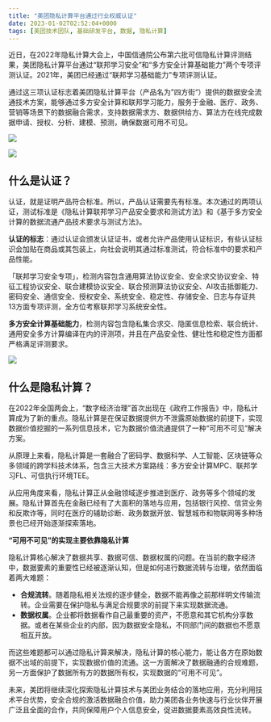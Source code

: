 ```yaml
---
title: "美团隐私计算平台通过行业权威认证"
date: 2023-01-02T02:52:04+0000
tags: [美团技术团队, 基础研发平台, 数据, 隐私计算]
---
```


近日，在2022年隐私计算大会上，中国信通院公布第六批可信隐私计算评测结果，美团隐私计算平台通过“联邦学习安全”和“多方安全计算基础能力”两个专项评测认证。2021年，美团已经通过“联邦学习基础能力”专项评测认证。


通过这三项认证标志着美团隐私计算平台（产品名为”四方街“）提供的数据安全流通技术方案，能够通过多方安全计算和联邦学习能力，服务于金融、医疗、政务、营销等场景下的数据融合需求，支持数据需求方、数据供给方、算法方在线完成数据申请、授权、分析、建模、预测，确保数据可用不可见。



![](https://p0.meituan.net/travelcube/f7a30e60505af18db3c858d41854fc4f1347855.png)



![](https://p1.meituan.net/travelcube/ea920621e74d9a870eb05ce7f9e3e83f1262729.png)



## 什么是认证？


认证，就是证明产品符合标准。所以，产品认证需要先有标准。本次通过的两项认证，测试标准是《隐私计算联邦学习产品安全要求和测试方法》和《基于多方安全计算的数据流通产品技术要求与测试方法》。



**认证的标志**：通过认证会颁发认证证书，或者允许产品使用认证标识，有些认证标识会加贴在商品或其包装上，向社会说明其通过标准测试，符合标准中的要求和产品性能。



「联邦学习安全专项」，检测内容包含通用算法协议安全、安全求交协议安全、特征工程协议安全、联合建模协议安全、联合预测算法协议安全、AI攻击抵御能力、密码安全、通信安全、授权安全、系统安全、稳定性、存储安全、日志与存证共13方面专项评测，全方位考察联邦学习系统安全性。



**多方安全计算基础能力**，检测内容包含隐私集合求交、隐匿信息检索、联合统计、通用安全多方计算编译在内的评测项，并且在产品安全性、健壮性和稳定性方面都严格满足评测要求。



![](https://p0.meituan.net/travelcube/d6a46ddd6bfe8b5e0690313dd3839e051874703.png)



## 什么是隐私计算？


在2022年全国两会上，“数字经济治理”首次出现在《政府工作报告》中，隐私计算成为了新的重点。隐私计算是在保证数据提供方不泄露原始数据的前提下，实现数据价值挖掘的一系列信息技术，它为数据价值流通提供了一种“可用不可见”解决方案。



从原理上来看，隐私计算是一套融合了密码学、数据科学、人工智能、区块链等众多领域的跨学科技术体系，包含三大技术方案路线：多方安全计算MPC、联邦学习FL、可信执行环境TEE。



从应用角度来看，隐私计算正从金融领域逐步推进到医疗、政务等多个领域的发展。隐私计算首先在金融已经有了大面积的落地与应用，包括银行风控、信贷业务和反欺诈等，同时在医疗的辅助诊断、政务数据开放、智慧城市和物联网等多种场景也已经开始逐渐探索落地。



**“可用不可见”的实现主要依靠隐私计算**



隐私计算核心解决了数据共享、数据可信、数据权属的问题。在当前的数字经济中，数据要素的重要性已经被逐渐认知，但是如何进行数据流转与治理，依然面临着两大难题：



* **合规流转**。随着隐私相关法规的逐步健全，数据不能再像之前那样明文传输流转。企业需要在保护隐私与满足合规要求的前提下来实现数据流通。
* **数据权属**。企业都将数据看作自己最重要的资产，不愿意和其它机构分享数据。或者在某些企业的内部，因为数据安全隐私，不同部门间的数据也不愿意相互开放。


而这些难题都可以通过隐私计算来解决，隐私计算的核心能力，能让各方在原始数据不出域的前提下，实现数据价值的流通。这一方面解决了数据融通的合规难题，另一方面保护了数据所有方的数据所有权，实现数据的“可用不可见”。



未来，美团将继续深化探索隐私计算技术与美团业务结合的落地应用，充分利用技术平台优势，安全合规的激活数据融合价值，助力美团各业务快速与行业伙伴开展广泛且全面的合作，共同保障用户个人信息安全，促进数据要素高效良性流转。





